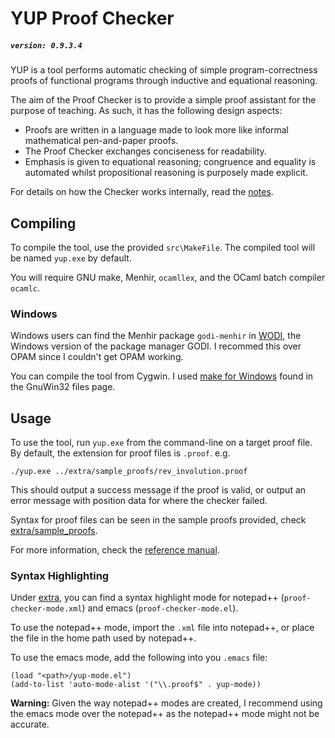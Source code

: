 # YUP Proof Checker
##### `version: 0.9.3.4` #####
YUP is a tool performs automatic checking of simple program-correctness proofs of functional programs through inductive and equational reasoning.

The aim of the Proof Checker is to provide a simple proof assistant for the purpose of teaching. As such, it has the following design aspects:

- Proofs are written in a language made to look more like informal mathematical pen-and-paper proofs.
- The Proof Checker exchanges conciseness for readability.
- Emphasis is given to equational reasoning; congruence and equality is automated whilst propositional reasoning is purposely made explicit.

For details on how the Checker works internally, read the [notes](/notes.pdf).

## Compiling

To compile the tool, use the provided `src\MakeFile`. The compiled tool will be named `yup.exe` by default.

You will require GNU make, Menhir, `ocamllex`, and the OCaml batch compiler `ocamlc`.

### Windows

Windows users can find the Menhir package `godi-menhir` in [WODI](http://wodi.forge.ocamlcore.org/), the Windows version of the package manager GODI. I recommed this over OPAM since I couldn't get OPAM working.

You can compile the tool from Cygwin. I used [make for Windows](http://gnuwin32.sourceforge.net/packages/make.htm) found in the GnuWin32 files page.

## Usage

To use the tool, run `yup.exe` from the command-line on a target proof file. By default, the extension for proof files is `.proof`.
e.g.

    ./yup.exe ../extra/sample_proofs/rev_involution.proof

This should output a success message if the proof is valid, or output an error message with position data for where the checker failed.

Syntax for proof files can be seen in the sample proofs provided, check [extra/sample_proofs](/extra/sample_proofs).

For more information, check the [reference manual](/reference_manual.md).

### Syntax Highlighting

Under [extra](/extra), you can find a syntax highlight mode for notepad++ (`proof-checker-mode.xml`) and emacs (`proof-checker-mode.el`).

To use the notepad++ mode, import the `.xml` file into notepad++, or place the file in the home path used by notepad++.

To use the emacs mode, add the following into you `.emacs` file:

    (load "<path>/yup-mode.el")
    (add-to-list 'auto-mode-alist '("\\.proof$" . yup-mode))

**Warning:** Given the way notepad++ modes are created, I recommend using the emacs mode over the notepad++ as the notepad++ mode might not be accurate.